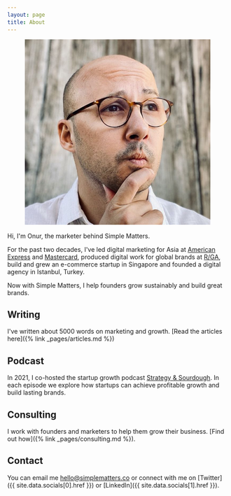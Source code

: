 ```yaml
---
layout: page
title: About
---
```


<figure class="flex justify-center">
  <img src="/assets/images/onur-profile-square.jpg" class="rounded-full w-36 h-36" />
</figure>

Hi, I'm Onur, the marketer behind Simple Matters.

For the past two decades, I've led digital marketing for Asia at [American Express](https://www.americanexpress.com/) and [Mastercard](https://www.mastercard.com), produced digital work for global brands at [R/GA](https://www.rga.com), build and grew an e-commerce startup in Singapore and founded a digital agency in Istanbul, Turkey.

Now with Simple Matters, I help founders grow sustainably and build great brands.

## Writing

I've written about 5000 words on marketing and growth. [Read the articles here]({% link _pages/articles.md %})

## Podcast

In 2021, I co-hosted the startup growth podcast [Strategy & Sourdough](https://www.strategyandsourdough.com). In each episode we explore how startups can achieve profitable growth and build lasting brands.

## Consulting

I work with founders and marketers to help them grow their business. [Find out how]({% link _pages/consulting.md %}).


## Contact
You can email me [hello@simplematters.co](mailto:hello[at]simplematters[dot]co) or connect with me on [Twitter]({{ site.data.socials[0].href }}) or [LinkedIn]({{ site.data.socials[1].href }}).
